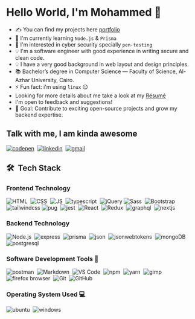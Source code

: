 # Hello World, I'm Mohammed 👋

- ✍️ You can find my projects here [portfolio](https://mohammed-taysser.github.io/portfolio/)
- 🌱 I'm currently learning `Node.js` & `Prisma`
- 👀 I'm interested in cyber security specially `pen-testing`
- 💡 I'm a software engineer with good experience in writing secure and clean code.
- 💡 I have a very good background in web layout and design principles.
- 📚 Bachelor’s degree in Computer Science — Faculty of Science, Al-Azhar University, Cairo.
- ⚡ Fun fact: i'm using `linux` 😉
- Looking for more details about me take a look at my [Résumé](https://drive.google.com/file/d/1p6dy_uU1lv6ymVqFgHs03m8aDopRvDHQ/view?usp=sharing)
- I'm open to feedback and suggestions!
- 🚀 Goal: Contribute to exciting open-source projects and grow my backend expertise.

## Talk with me, I am kinda awesome

[![codepen](https://img.shields.io/badge/-Codepen-05122A?style=flat&logo=codepen)](https://codepen.io/mohmmedtaysser/)&nbsp;
[![linkedin](https://img.shields.io/badge/-Linkedin-05122A?style=flat&logo=linkedin)](https://linkedin.com/in/mohammed-taysser)&nbsp;
[![gmail](https://img.shields.io/badge/-Gmail-05122A?style=flat&logo=gmail)](mohamedtaysser983@gmail.com)

## 🛠 &nbsp;Tech Stack

### Frontend Technology

![HTML](https://img.shields.io/badge/-HTML-05122A?style=flat&logo=HTML5)&nbsp;
![CSS](https://img.shields.io/badge/-CSS-05122A?style=flat&logo=CSS3)&nbsp;
![JS](https://img.shields.io/badge/-JavaScript-05122A?style=flat&logo=javascript)&nbsp;
![typescript](https://img.shields.io/badge/-typescript-05122A?style=flat&logo=typescript)&nbsp;
![jQuery](https://img.shields.io/badge/-jQuery-05122A?style=flat&logo=jQuery)
![Sass](https://img.shields.io/badge/-Sass-05122A?style=flat&logo=Sass)&nbsp;
![Bootstrap](https://img.shields.io/badge/-Bootstrap-05122A?style=flat&logo=bootstrap&logoColor=63D7)
![tailwindcss](https://img.shields.io/badge/-tailwindcss-05122A?style=flat&logo=tailwindcss)
![pug](https://img.shields.io/badge/-Pug%20Js-05122A?style=flat&logo=pug)&nbsp;
![jest](https://img.shields.io/badge/-Jest-05122A?style=flat&logo=JEST)&nbsp;
![React](https://img.shields.io/badge/-React%20Js-05122A?style=flat&logo=react)&nbsp;
![Redux](https://img.shields.io/badge/-Redux-05122A?style=flat&logo=Redux)&nbsp;
![graphql](https://img.shields.io/badge/-graphql-05122A?style=flat&logo=graphql)&nbsp;
![nextjs](https://img.shields.io/badge/-nextjs-05122A?style=flat&logo=next.js)&nbsp;

### Backend Technology

![Node.js](https://img.shields.io/badge/-Node.js-05122A?style=flat&logo=node.js)&nbsp;
![express](https://img.shields.io/badge/-Express-05122A?style=flat&logo=express)&nbsp;
![prisma](https://img.shields.io/badge/-Prisma-05122A?style=flat&logo=prisma)&nbsp;
![json](https://img.shields.io/badge/-Json-05122A?style=flat&logo=json)&nbsp;
![jsonwebtokens](https://img.shields.io/badge/-Jsonwebtokens-05122A?style=flat&logo=jsonwebtokens)&nbsp;
![mongoDB](https://img.shields.io/badge/-MongoDB-05122A?style=flat&logo=mongoDB)&nbsp;
![postgresql](https://img.shields.io/badge/-Postgresql-05122A?style=flat&logo=postgresql)&nbsp;

### Software Development Tools 🧰

![postman](https://img.shields.io/badge/-Postman-05122A?style=flat&logo=postman)&nbsp;
![Markdown](https://img.shields.io/badge/-Markdown-05122A?style=flat&logo=Markdown)&nbsp;
![VS Code](https://img.shields.io/badge/-Vscode-05122A?style=flat&logo=visualstudiocode)&nbsp;
![npm](https://img.shields.io/badge/-Npm-05122A?style=flat&logo=npm)&nbsp;
![yarn](https://img.shields.io/badge/-Yarn-05122A?style=flat&logo=yarn)&nbsp;
![gimp](https://img.shields.io/badge/-Gimp-05122A?style=flat&logo=gimp)&nbsp;
![firefox browser](https://img.shields.io/badge/-Firefox-05122A?style=flat&logo=firefoxbrowser)&nbsp;
![Git](https://img.shields.io/badge/-Git-05122A?style=flat&logo=git)&nbsp;
![GitHub](https://img.shields.io/badge/-GitHub-05122A?style=flat&logo=github)&nbsp;

### Operating System Used 💻

![ubuntu](https://img.shields.io/badge/-Ubuntu-05122A?style=flat&logo=ubuntu)&nbsp;
![windows](https://img.shields.io/badge/-windows-05122A?style=flat&logo=windows)
